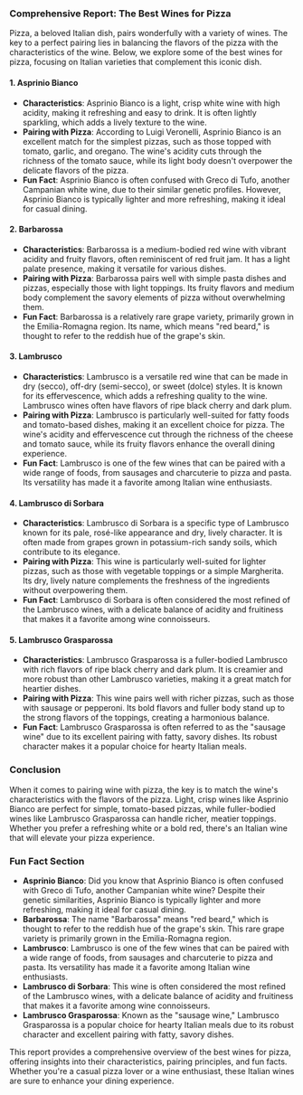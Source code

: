 ### Comprehensive Report: The Best Wines for Pizza

Pizza, a beloved Italian dish, pairs wonderfully with a variety of wines. The key to a perfect pairing lies in balancing the flavors of the pizza with the characteristics of the wine. Below, we explore some of the best wines for pizza, focusing on Italian varieties that complement this iconic dish.

#### 1. **Asprinio Bianco**
- **Characteristics**: Asprinio Bianco is a light, crisp white wine with high acidity, making it refreshing and easy to drink. It is often lightly sparkling, which adds a lively texture to the wine.
- **Pairing with Pizza**: According to Luigi Veronelli, Asprinio Bianco is an excellent match for the simplest pizzas, such as those topped with tomato, garlic, and oregano. The wine's acidity cuts through the richness of the tomato sauce, while its light body doesn't overpower the delicate flavors of the pizza.
- **Fun Fact**: Asprinio Bianco is often confused with Greco di Tufo, another Campanian white wine, due to their similar genetic profiles. However, Asprinio Bianco is typically lighter and more refreshing, making it ideal for casual dining.

#### 2. **Barbarossa**
- **Characteristics**: Barbarossa is a medium-bodied red wine with vibrant acidity and fruity flavors, often reminiscent of red fruit jam. It has a light palate presence, making it versatile for various dishes.
- **Pairing with Pizza**: Barbarossa pairs well with simple pasta dishes and pizzas, especially those with light toppings. Its fruity flavors and medium body complement the savory elements of pizza without overwhelming them.
- **Fun Fact**: Barbarossa is a relatively rare grape variety, primarily grown in the Emilia-Romagna region. Its name, which means "red beard," is thought to refer to the reddish hue of the grape's skin.

#### 3. **Lambrusco**
- **Characteristics**: Lambrusco is a versatile red wine that can be made in dry (secco), off-dry (semi-secco), or sweet (dolce) styles. It is known for its effervescence, which adds a refreshing quality to the wine. Lambrusco wines often have flavors of ripe black cherry and dark plum.
- **Pairing with Pizza**: Lambrusco is particularly well-suited for fatty foods and tomato-based dishes, making it an excellent choice for pizza. The wine's acidity and effervescence cut through the richness of the cheese and tomato sauce, while its fruity flavors enhance the overall dining experience.
- **Fun Fact**: Lambrusco is one of the few wines that can be paired with a wide range of foods, from sausages and charcuterie to pizza and pasta. Its versatility has made it a favorite among Italian wine enthusiasts.

#### 4. **Lambrusco di Sorbara**
- **Characteristics**: Lambrusco di Sorbara is a specific type of Lambrusco known for its pale, rosé-like appearance and dry, lively character. It is often made from grapes grown in potassium-rich sandy soils, which contribute to its elegance.
- **Pairing with Pizza**: This wine is particularly well-suited for lighter pizzas, such as those with vegetable toppings or a simple Margherita. Its dry, lively nature complements the freshness of the ingredients without overpowering them.
- **Fun Fact**: Lambrusco di Sorbara is often considered the most refined of the Lambrusco wines, with a delicate balance of acidity and fruitiness that makes it a favorite among wine connoisseurs.

#### 5. **Lambrusco Grasparossa**
- **Characteristics**: Lambrusco Grasparossa is a fuller-bodied Lambrusco with rich flavors of ripe black cherry and dark plum. It is creamier and more robust than other Lambrusco varieties, making it a great match for heartier dishes.
- **Pairing with Pizza**: This wine pairs well with richer pizzas, such as those with sausage or pepperoni. Its bold flavors and fuller body stand up to the strong flavors of the toppings, creating a harmonious balance.
- **Fun Fact**: Lambrusco Grasparossa is often referred to as the "sausage wine" due to its excellent pairing with fatty, savory dishes. Its robust character makes it a popular choice for hearty Italian meals.

### Conclusion
When it comes to pairing wine with pizza, the key is to match the wine's characteristics with the flavors of the pizza. Light, crisp wines like Asprinio Bianco are perfect for simple, tomato-based pizzas, while fuller-bodied wines like Lambrusco Grasparossa can handle richer, meatier toppings. Whether you prefer a refreshing white or a bold red, there's an Italian wine that will elevate your pizza experience.

### Fun Fact Section
- **Asprinio Bianco**: Did you know that Asprinio Bianco is often confused with Greco di Tufo, another Campanian white wine? Despite their genetic similarities, Asprinio Bianco is typically lighter and more refreshing, making it ideal for casual dining.
- **Barbarossa**: The name "Barbarossa" means "red beard," which is thought to refer to the reddish hue of the grape's skin. This rare grape variety is primarily grown in the Emilia-Romagna region.
- **Lambrusco**: Lambrusco is one of the few wines that can be paired with a wide range of foods, from sausages and charcuterie to pizza and pasta. Its versatility has made it a favorite among Italian wine enthusiasts.
- **Lambrusco di Sorbara**: This wine is often considered the most refined of the Lambrusco wines, with a delicate balance of acidity and fruitiness that makes it a favorite among wine connoisseurs.
- **Lambrusco Grasparossa**: Known as the "sausage wine," Lambrusco Grasparossa is a popular choice for hearty Italian meals due to its robust character and excellent pairing with fatty, savory dishes.

This report provides a comprehensive overview of the best wines for pizza, offering insights into their characteristics, pairing principles, and fun facts. Whether you're a casual pizza lover or a wine enthusiast, these Italian wines are sure to enhance your dining experience.